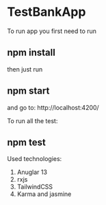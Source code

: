 # TestBankApp
To run app you first need to run
## npm install
then just run
## npm start
and go to:
http://localhost:4200/

To run all the test:
## npm test

Used technologies:
1. Anuglar 13
2. rxjs
3. TailwindCSS
4. Karma and jasmine
